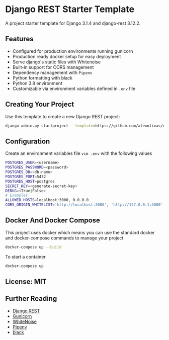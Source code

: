# Django REST Starter Template

A project starter template for Django 3.1.4 and django-rest 3.12.2.

## Features

- Configured for production environments running gunicorn
- Production ready docker setup for easy deployment
- Serve django's static files with Whitenoise
- Built-in support for CORS management
- Dependency management with `Pipenv`
- Python formatting with black
- Python 3.8 environment
- Customizable via environment variables defined in `.env` file

## Creating Your Project

Use this template to create a new Django REST project:

```bash
django-admin.py startproject --template=https://github.com/alexolivas/djangorest-template/archive/master.zip --name=Procfile <your-project-name>
```

## Configuration

Create an environment variables file `vim .env` with the following values

```bash
POSTGRES_USER=<username>
POSTGRES_PASSWORD=<password>
POSTGRES_DB=<db-name>
POSTGRES_PORT=5432
POSTGRES_HOST=postgres
SECRET_KEY=<generate-secret-key>
DEBUG=<True|False>
# Examples
ALLOWED_HOSTS=localhost:3000, 0.0.0.0
CORS_ORIGIN_WHITELIST='http://localhost:3000', 'http://127.0.0.1:3000'
```

## Docker And Docker Compose

This project uses docker which means you can use the standard docker and docker-compose commands to manage your project

```bash
docker-compose up --build
```

To start a container

```bash
docker-compose up
```

## License: MIT

## Further Reading

- [Django REST](https://www.django-rest-framework.org/)
- [Gunicorn](https://warehouse.python.org/project/gunicorn/)
- [WhiteNoise](https://warehouse.python.org/project/whitenoise/)
- [Pipenv](https://pypi.org/project/pipenv/)
- [black](https://black.readthedocs.io/en/stable/)

